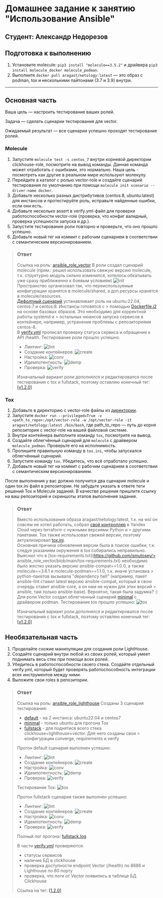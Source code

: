 # Домашнее задание к занятию "Использование Ansible"
## Студент: Александр Недорезов 


## Подготовка к выполнению

1. Установите molecule: `pip3 install "molecule==3.5.2"` и драйвера `pip3 install molecule_docker molecule_podman`.
2. Выполните `docker pull aragast/netology:latest` — это образ с podman, tox и несколькими пайтонами (3.7 и 3.9) внутри.

------

## Основная часть

Ваша цель — настроить тестирование ваших ролей.

Задача — сделать сценарии тестирования для vector.

Ожидаемый результат — все сценарии успешно проходят тестирование ролей.

### Molecule

1. Запустите  `molecule test -s centos_7` внутри корневой директории clickhouse-role, посмотрите на вывод команды. Данная команда может отработать с ошибками, это нормально. Наша цель - посмотреть как другие в реальном мире используют молекулу.
2. Перейдите в каталог с ролью vector-role и создайте сценарий тестирования по умолчанию при помощи `molecule init scenario --driver-name docker`.
3. Добавьте несколько разных дистрибутивов (centos:8, ubuntu:latest) для инстансов и протестируйте роль, исправьте найденные ошибки, если они есть.
4. Добавьте несколько assert в verify.yml-файл для проверки работоспособности vector-role (проверка, что конфиг валидный, проверка успешности запуска и др.).
5. Запустите тестирование роли повторно и проверьте, что оно прошло успешно.
6. Добавьте новый тег на коммит с рабочим сценарием в соответствии с семантическим версионированием.

> ### Ответ
> Ссылка на роль: [ansible_role_vector](https://github.com/smutosey/ansible_role_vector)
> В роли создал сценарий molecule (прим.: решил использовать свежую версию molecule, т.к. структурно модуль сильно изменился, хотелось обкатывать уже сразу приближенно к боевым условиям)
> ![init](img/vector/0-init.png)  
> Пространство организовал так, что переиспользуемые конфигурации хранятся в molecule/shared, а доп.ресурсы хранятся в molecule/resources.  
> [Дефолтный сценарий](https://github.com/smutosey/ansible_role_vector/blob/main/molecule/default/molecule.yml) устанавливает роль на ubuntu:22.04, centos:7 и centos:8. Инстансы готовятся с > помощью [Dockerfile.j2](https://github.com/smutosey/ansible_role_vector/blob/main/molecule/resources/Dockerfile.j2) на основе базовых образов. Это необходимо для корректной работы systemd и > остальных нюансов запуска сервисов в контейнере, например, устранение проблемы с репозиториями centos-8.  
> В [verify.yml](https://github.com/smutosey/ansible_role_vector/blob/main/molecule/shared/verify.yml) прописал проверку статуса сервиса и обращение к API /health.
> Тестирование роли прошло успешно.
> - Линтинг:
> ![lint](img/vector/1-lint.png)
> - Создание контейнеров:
> ![create](img/vector/2-create.png)  
> - Настройка:
> ![conv](img/vector/3-converge.png)
> - Идемпотентность:
> ![idemp](img/vector/4-idempotence.png) 
> - Проверка:
> ![verify](img/vector/5-verify.png)
> 
> Изначальный вариант роли дополнялся и редактировался после тестирования с tox и fullstack, поэтому оставляю конечный тег: [[v1.2.0]](https://github.com/smutosey/ansible_role_vector/releases/tag/1.2.0)


### Tox

1. Добавьте в директорию с vector-role файлы из [директории](./example).
2. Запустите `docker run --privileged=True -v <path_to_repo>:/opt/vector-role -w /opt/vector-role -it aragast/netology:latest /bin/bash`, где path_to_repo — путь до корня репозитория с vector-role на вашей файловой системе.
3. Внутри контейнера выполните команду `tox`, посмотрите на вывод.
4. Создайте облегчённый сценарий для `molecule` с драйвером `molecule_podman`. Проверьте его на исполнимость.
5. Пропишите правильную команду в `tox.ini`, чтобы запускался облегчённый сценарий.
6. Запустите команду `tox`. Убедитесь, что всё отработало успешно.
7. Добавьте новый тег на коммит с рабочим сценарием в соответствии с семантическим версионированием.

После выполнения у вас должно получится два сценария molecule и один tox.ini файл в репозитории. Не забудьте указать в ответе теги решений Tox и Molecule заданий. В качестве решения пришлите ссылку на  ваш репозиторий и скриншоты этапов выполнения задания.

> ### Ответ
> Вместо использования образа aragast/netology:latest, т.к. на wsl он совсем не хотел работать, собрал [свой контроллер](../controller/) в Yandex Cloud через terraform с нужными версиями Python и > другими пакетами.
> Tox также использовал свежей версии, поэтому актуализировал [tox.ini](https://github.com/smutosey/ansible_role_vector/blob/main/tox.ini).  
> Основная причина обновления версии была в поиске ошибки, т.к. следуя указаниям окружения в tox собирались неправильно. Выяснил что в [tox-requirements.txt](https://github.com/smutosey/> ansible_role_vector/blob/main/tox-requirements.txt) необходимо было жестко указать версию ansible-compat==1.0.0, а также molecule==3.6.1 и molecule-podman==1.1.0, т.к. иначе установка > python-пакетов вызывала "dependency hell" (например, пакет ansible-lint ставил latest версию ansible-compat, который в свою очередь ставит ansible-corе, а он нам не нужен для этих версий > ansible, там только ansible-base). Вероятно, такая была задумка? :)  
> Для роли Vector создал облегченный сценарий [minimal](https://github.com/smutosey/ansible_role_vector/blob/main/molecule/minimal/molecule.yml) с драйвером podman.
> Тестирование tox прошло успешно:
> ![tox](img/vector/tox.png)
> 
> Изначальный вариант роли дополнялся и редактировался после тестирования с tox и fullstack, поэтому оставляю конечный тег: [[v1.2.0]](https://github.com/smutosey/ansible_role_vector/releases/tag/1.2.0)


## Необязательная часть

1. Проделайте схожие манипуляции для создания роли LightHouse.
2. Создайте сценарий внутри любой из своих ролей, который умеет поднимать весь стек при помощи всех ролей.
3. Убедитесь в работоспособности своего стека. Создайте отдельный verify.yml, который будет проверять работоспособность интеграции всех инструментов между ними.
4. Выложите свои roles в репозитории.

> ### Ответ
> Ссылка на роль: [ansible_role_lighthouse](https://github.com/smutosey/ansible_role_lighthouse)
> Созданы 3 сценария тестирования: 
> - [default](https://github.com/smutosey/ansible_role_lighthouse/blob/main/molecule/default/molecule.yml) - на 2 инстанса: ubuntu22.04 и centos7
> - [minimal](https://github.com/smutosey/ansible_role_lighthouse/blob/main/molecule/minimal/molecule.yml) - только ubuntu для прогона Tox
> - [fullstack](https://github.com/smutosey/ansible_role_lighthouse/blob/main/molecule/fullstack/molecule.yml) - для поднятися всего стека clickhouse+lighthouse+vector. Для него созданы свои > конфигурации converge, requirements и verify
> 
> Прогон default сценария выполнен успешно:
> - Линтинг:
> ![lint](img/lighthouse/1-lint.png)
> - Создание контейнеров:
> ![create](img/lighthouse/2-create.png)  
> - Настройка:
> ![conv](img/lighthouse/3-converge.png)
> - Идемпотентность:
> ![idemp](img/lighthouse/4-idempotence.png) 
> - Проверка:
> ![verify](img/lighthouse/5-verify.png)
> 
> Тестирование Tox:
> ![tox](img/lighthouse/tox.png) 
> 
> Прогон fullstack сценария также выполнен успешно:
> - Линтинг:
> ![lint](img/full/1-lint.png)
> - Создание контейнеров:
> ![create](img/full/2-create.png)  
> - Настройка:
> ![conv](img/full/3-converge.png)
> - Идемпотентность:
> ![idemp](img/full/4-idempotence.png) 
> - Проверка:
> ![verify](img/full/5-verify.png)
> 
> Полный лог прогона: [fullstack.log](./fullstack.log)
> 
> В части [verify.yml](https://github.com/smutosey/ansible_role_lighthouse/blob/main/molecule/fullstack/verify.yml) проверяются:
> - статусы сервисов
> - наличие БД в clickhouse
> - проверка доступности endpoint Vector (/health) по 8686 и Lighthouse по 80 порту
> - проверка, что логи от Vector появились в таблице БД Clickhouse
> 
> Ссылка на тег: [[1.2.0]](https://github.com/smutosey/ansible_role_lighthouse/releases/tag/1.2.0)

